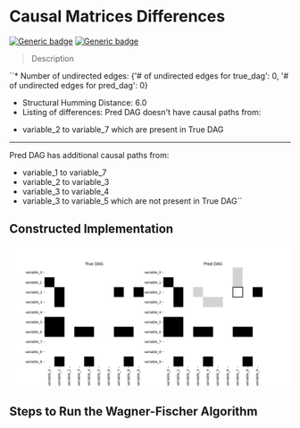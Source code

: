# Causal Matrices Differences #
[![Generic badge](https://img.shields.io/badge/languge-english-blue.svg)](https://shields.io/)
[![Generic badge](https://img.shields.io/badge/causal%20ai-8A2BE2)](https://www.shields.io/)

> Description

``* Number of undirected edges: {'# of undirected edges for true_dag': 0, '# of undirected edges for pred_dag': 0}
* Structural Humming Distance: 6.0
* Listing of differences:
Pred DAG doesn't have causal paths from:
- variable_2 to variable_7
which are present in True DAG
------------------------------
Pred DAG has additional causal paths from:
- variable_1 to variable_7
- variable_2 to variable_3
- variable_3 to variable_4
- variable_3 to variable_5
which are not present in True DAG``

## **Constructed Implementation** ## 
<p align="center">
  <img src="https://github.com/MariuszAndziak/CausalMatricesDiff/blob/main/example.png" alt="Show differences in DAG structures">
</p>

## **Steps to Run the Wagner-Fischer Algorithm** ##
